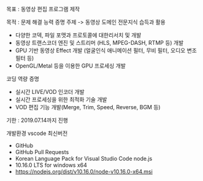 목표 : 동영상 편집 프로그램 제작

목적 : 
문제 해결 능력 증명
주제 -> 동영상 도메인 전문지식 습득과 활용
- 다양한 코덱, 파일 포맷과 프로토콜에 대한리서치 및 개발
- 동영상 트랜스코더 엔진 및 스트리머 (HLS, MPEG-DASH, RTMP 등) 개발
- GPU 기반 동영상 Effect 개발 (얼굴인식 애니메이션 필터, 무비 필터, 오디오 변조 필터 등)
- OpenGL/Metal 등을 이용한 GPU 프로세싱 개발

코딩 역량 증명
- 실시간 LIVE/VOD 인코더 개발
- 실시간 프로세싱을 위한 최적화 기술 개발
- VOD 편집 기능 개발(Merge, Trim, Speed, Reverse, BGM 등)

기한 : 2019.07.14까지 진행

개발환경
vscode 최신버전
- GitHub
- GitHub Pull Requests
- Korean Language Pack for Visual Studio Code
node.js
- 10.16.0 LTS for windows x64
- https://nodejs.org/dist/v10.16.0/node-v10.16.0-x64.msi
